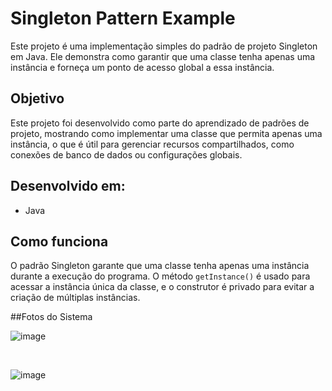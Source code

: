 # Singleton Pattern Example

Este projeto é uma implementação simples do padrão de projeto Singleton em Java. Ele demonstra como garantir que uma classe tenha apenas uma instância e forneça um ponto de acesso global a essa instância.

## Objetivo

Este projeto foi desenvolvido como parte do aprendizado de padrões de projeto, mostrando como implementar uma classe que permita apenas uma instância, o que é útil para gerenciar recursos compartilhados, como conexões de banco de dados ou configurações globais.

## Desenvolvido em:

* Java

## Como funciona

O padrão Singleton garante que uma classe tenha apenas uma instância durante a execução do programa. O método `getInstance()` é usado para acessar a instância única da classe, e o construtor é privado para evitar a criação de múltiplas instâncias.

##Fotos do Sistema

![image](https://github.com/user-attachments/assets/a15ca6db-1154-4080-a1c8-2ddd92a704cc)

<br>

![image](https://github.com/user-attachments/assets/9f734237-ec62-44bc-97a5-165e60f685e7)


